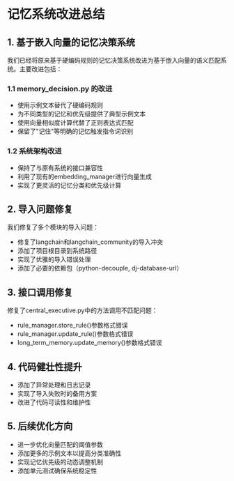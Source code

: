 # 记忆系统改进总结

## 1. 基于嵌入向量的记忆决策系统

我们已经将原来基于硬编码规则的记忆决策系统改进为基于嵌入向量的语义匹配系统。主要改进包括：

### 1.1 memory_decision.py 的改进

- 使用示例文本替代了硬编码规则
- 为不同类型的记忆和优先级提供了典型示例文本
- 使用向量相似度计算代替了正则表达式匹配
- 保留了"记住"等明确的记忆触发指令词识别

### 1.2 系统架构改进

- 保持了与原有系统的接口兼容性
- 利用了现有的embedding_manager进行向量生成
- 实现了更灵活的记忆分类和优先级计算

## 2. 导入问题修复

我们修复了多个模块的导入问题：

- 修复了langchain和langchain_community的导入冲突
- 添加了项目根目录到系统路径
- 实现了优雅的导入错误处理
- 添加了必要的依赖包（python-decouple, dj-database-url）

## 3. 接口调用修复

修复了central_executive.py中的方法调用不匹配问题：

- rule_manager.store_rule()参数格式错误
- rule_manager.update_rule()参数格式错误
- long_term_memory.update_memory()参数格式错误

## 4. 代码健壮性提升

- 添加了异常处理和日志记录
- 实现了导入失败时的备用方案
- 改进了代码可读性和维护性

## 5. 后续优化方向

- 进一步优化向量匹配的阈值参数
- 添加更多的示例文本以提高分类准确性
- 实现记忆优先级的动态调整机制
- 添加单元测试确保系统稳定性 